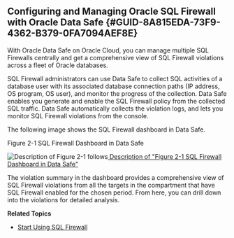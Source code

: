 ##  Configuring and Managing Oracle SQL Firewall with Oracle Data Safe {#GUID-8A815EDA-73F9-4362-B379-0FA7094AEF8E} 

With Oracle Data Safe on Oracle Cloud, you can manage multiple SQL Firewalls centrally and get a comprehensive view of SQL Firewall violations across a fleet of Oracle databases. 

SQL Firewall administrators can use Data Safe to collect SQL activities of a database user with its associated database connection paths (IP address, OS program, OS user), and monitor the progress of the collection. Data Safe enables you generate and enable the SQL Firewall policy from the collected SQL traffic. Data Safe automatically collects the violation logs, and lets you monitor SQL Firewall violations from the console. 

The following image shows the SQL Firewall dashboard in Data Safe. 

Figure 2-1 SQL Firewall Dashboard in Data Safe 

![Description of Figure 2-1 follows](https://docs.oracle.com/en/database/oracle/oracle-database/23/sqlfw/img/sql_firewall_data_safe.png)[ Description of "Figure 2-1 SQL Firewall Dashboard in Data Safe" ](https://docs.oracle.com/en/database/oracle/oracle-database/23/sqlfw/img_text/sql_firewall_data_safe.md)

The violation summary in the dashboard provides a comprehensive view of SQL Firewall violations from all the targets in the compartment that have SQL Firewall enabled for the chosen period. From here, you can drill down into the violations for detailed analysis. 

**Related Topics**

  * [ Start Using SQL Firewall ](start-using-sql-firewall.md#GUID-76CF0F5C-E858-465B-BD36-83CDD641083B)


